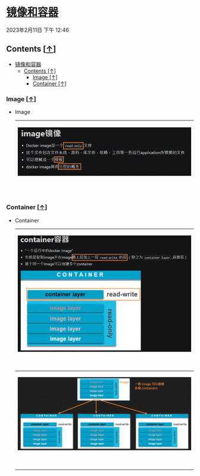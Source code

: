 <!-- This md file is converted from onenote -->

# [镜像和容器](https://dockertips.readthedocs.io/en/latest/container-quickstart/image_vs_container.html)

2023年2月11日
下午 12:46

## Contents [[↑](#镜像和容器)]

- [镜像和容器](#镜像和容器)
  - [Contents \[↑\]](#contents-)
    - [Image \[↑\]](#image-)
    - [Container \[↑\]](#container-)

### Image [[↑](#镜像和容器)]

- Image

  <table>
    <colgroup>
      <col style="width: 100%" />
    </colgroup>
    <thead>
      <tr class="header">
        <th>
          <p><img src="assets/001_镜像和容器_000.png"  /></p>
          <p> </p>
        </th>
      </tr>
    </thead>
    <tbody>
    </tbody>
  </table>

### Container [[↑](#镜像和容器)]

- Container

  <table>
    <colgroup>
      <col style="width: 100%" />
    </colgroup>
    <thead>
      <tr class="header">
        <th>
          <p><img src="assets/001_镜像和容器_001.png"  /></p>
          <p> </p>
        </th>
      </tr>
    </thead>
    <tbody>
      <tr class="odd">
        <td>
          <p><img src="assets/001_镜像和容器_002.png"  /></p>
          <p> </p>
        </td>
      </tr>
    </tbody>
  </table>
